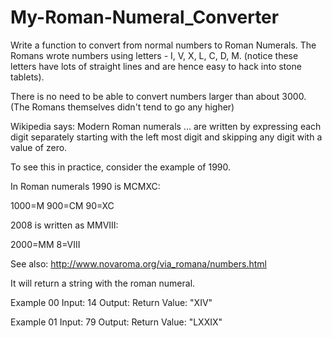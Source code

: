 # My-Roman-Numeral_Converter
Write a function to convert from normal numbers to Roman Numerals.  The Romans wrote numbers using letters - I, V, X, L, C, D, M. (notice these letters have lots of straight lines and are hence easy to hack into stone tablets).

There is no need to be able to convert numbers larger than about 3000. (The Romans themselves didn't tend to go any higher)

Wikipedia says: Modern Roman numerals ... are written by expressing each digit separately starting with the left most digit and skipping any digit with a value of zero.

To see this in practice, consider the example of 1990.

In Roman numerals 1990 is MCMXC:

1000=M 900=CM 90=XC

2008 is written as MMVIII:

2000=MM 8=VIII

See also: http://www.novaroma.org/via_romana/numbers.html

It will return a string with the roman numeral.


Example 00
  Input: 14
  Output: 
  Return Value: "XIV"

Example 01
  Input: 79
  Output: 
  Return Value: "LXXIX"
